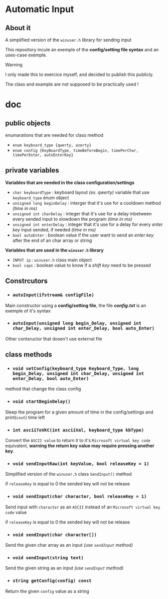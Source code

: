 # Automatic Input
## About it
A simplified version of the `winuser.h` library for sending input

This repository incule an exemple of the **config/setting file syntax** and an uses-case exemple.

> [!WARNING]
> I only made this to exercice myself, and decided to publish this publicly.
> 
> The class and example are not supposed to be practically used !

# doc
## public objects
enumarations that are needed for class method
 - `enum keyboard_type {qwerty, azerty}`
 - `enum config {KeyBoardType, timeBeforeBegin, timePerChar, timePerEnter, autoEnterKey}`
## private variables
**Variables that are needed in the class configuration/settings**
- `char keyboardType` : keyboard layout *(ex. qwerty)* variable that use `keyboard_type` enum object
- `unsigned long beginDelay` : interger that it's use for a cooldown method *(time in ms)*
- `unsigned int charDelay` : integer that it's use for a delay inbetween every sended input to slowdown the program *(time in ms)*
- `unsigned int enterDelay` : integer that it's use for a delay for every *enter key* input sended, if needed *(time in ms)*
- `bool autoEnter` : boolean value if the user want to send an *enter key* after the end of an char array or string

**Variables that are used in the `winuser.h` library**
 - `INPUT ip` : `winuser.h` class main object
 - `bool caps` : boolean value to know if a *shift key* need to be pressed
## Constrcutors
- ### `autoInput(ifstream& configFile)`
Main constructor using a **config/setting file**, the file ***config.txt*** is an exemple of it's syntax

- ### `autoInput(unsigned long begin_Delay, unsigned int char_Delay, unsigned int enter_Delay, bool auto_Enter)`
Other contsructor that dosen't use external file
## class methods
- ### `void setConfig(keyboard_type Keyboard_Type, long begin_Delay, unsigned int char_Delay, unsigned int enter_Delay, bool auto_Enter)`
method that change the class config
- ### `void startBeginDelay()`
Sleep the program for a given amount of time in the config/settings and print(`cout`) time left
- ### `int asciiToVKC(int asciiVal, keyboard_type kbType)`
Convert the `ASCII value` to return it to it's `Microsoft virtual key code` equivalent, **warning the return key value may require pressing another key**.
- ### `void sendInputRaw(int keyValue, bool releaseKey = 1)`
Simplified version of the `winuser.h` class `SendInput()` method

if `releaseKey` is equal to 0 the sended key will not be release
- ### `void sendInput(char character, bool releaseKey = 1)`
Send input with `character` as an `ASCII` instead of an `Microsoft virtual key code` value

if `releaseKey` is equal to 0 the sended key will not be release
- ### `void sendInput(char character[])`
Send the given char array as an input *(use `sendInput` method)*
- ### `void sendInput(string text)`
Send the given string as an input *(use `sendInput` method)*
- ### `string getConfig(config) const`
Return the given `config` value as a string
